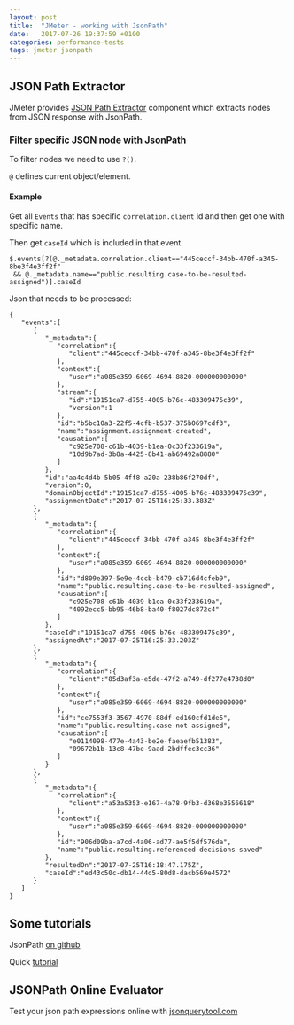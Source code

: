 ```yaml
---
layout: post
title:  "JMeter - working with JsonPath"
date:   2017-07-26 19:37:59 +0100
categories: performance-tests
tags: jmeter jsonpath
---
```


## JSON Path Extractor

JMeter provides [JSON Path Extractor](https://jmeter-plugins.org/wiki/JSONPathExtractor/)
component which extracts nodes from JSON response with JsonPath.

### Filter specific JSON node with JsonPath

To filter nodes we need to use `?()`.
 
`@` defines current object/element.

#### Example

Get all `Events` that has specific `correlation.client` id and then get one with specific name.

Then get `caseId` which is included in that event.

	$.events[?(@._metadata.correlation.client=="445ceccf-34bb-470f-a345-8be3f4e3ff2f"
	 && @._metadata.name=="public.resulting.case-to-be-resulted-assigned")].caseId


Json that needs to be processed:

	{  
	   "events":[  
	      {  
	         "_metadata":{  
	            "correlation":{  
	               "client":"445ceccf-34bb-470f-a345-8be3f4e3ff2f"
	            },
	            "context":{  
	               "user":"a085e359-6069-4694-8820-000000000000"
	            },
	            "stream":{  
	               "id":"19151ca7-d755-4005-b76c-483309475c39",
	               "version":1
	            },
	            "id":"b5bc10a3-22f5-4cfb-b537-375b0697cdf3",
	            "name":"assignment.assignment-created",
	            "causation":[  
	               "c925e708-c61b-4039-b1ea-0c33f233619a",
	               "10d9b7ad-3b8a-4425-8b41-ab69492a8880"
	            ]
	         },
	         "id":"aa4c4d4b-5b05-4ff8-a20a-238b86f270df",
	         "version":0,
	         "domainObjectId":"19151ca7-d755-4005-b76c-483309475c39",
	         "assignmentDate":"2017-07-25T16:25:33.383Z"
	      },
	      {  
	         "_metadata":{  
	            "correlation":{  
	               "client":"445ceccf-34bb-470f-a345-8be3f4e3ff2f"
	            },
	            "context":{  
	               "user":"a085e359-6069-4694-8820-000000000000"
	            },
	            "id":"d809e397-5e9e-4ccb-b479-cb716d4cfeb9",
	            "name":"public.resulting.case-to-be-resulted-assigned",
	            "causation":[  
	               "c925e708-c61b-4039-b1ea-0c33f233619a",
	               "4092ecc5-bb95-46b8-ba40-f8027dc872c4"
	            ]
	         },
	         "caseId":"19151ca7-d755-4005-b76c-483309475c39",
	         "assignedAt":"2017-07-25T16:25:33.203Z"
	      },
	      {  
	         "_metadata":{  
	            "correlation":{  
	               "client":"85d3af3a-e5de-47f2-a749-df277e4738d0"
	            },
	            "context":{  
	               "user":"a085e359-6069-4694-8820-000000000000"
	            },
	            "id":"ce7553f3-3567-4970-88df-ed160cfd1de5",
	            "name":"public.resulting.case-not-assigned",
	            "causation":[  
	               "e0114098-477e-4a43-be2e-faeaefb51383",
	               "09672b1b-13c8-47be-9aad-2bdffec3cc36"
	            ]
	         }
	      },
	      {  
	         "_metadata":{  
	            "correlation":{  
	               "client":"a53a5353-e167-4a78-9fb3-d368e3556618"
	            },
	            "context":{  
	               "user":"a085e359-6069-4694-8820-000000000000"
	            },
	            "id":"906d09ba-a7cd-4a06-ad77-ae5f5df576da",
	            "name":"public.resulting.referenced-decisions-saved"
	         },
	         "resultedOn":"2017-07-25T16:18:47.175Z",
	         "caseId":"ed43c50c-db14-44d5-80d8-dacb569e4572"
	      }
	   ]
	}

## Some tutorials
JsonPath [on github](https://github.com/json-path/JsonPath)

Quick [tutorial](http://goessner.net/articles/JsonPath/)



## JSONPath Online Evaluator

Test your json path expressions online with [jsonquerytool.com](http://www.jsonquerytool.com/)